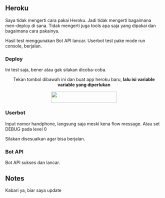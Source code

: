 ## Heroku

Saya tidak mengerti cara pakai Heroku. Jadi tidak mengerti bagaimana men-deploy di sana. Tidak mengerti juga tools apa saja yang dipakai dan bagaimana cara pakainya.

Hasil test menggunakan Bot API lancar. Userbot test pake mode run console, berjalan.

### Deploy

Ini test saja, bener atau gak silakan dicoba-coba.

<p align="center">Tekan tombol dibawah ini dan buat app heroku baru, <b>lalu isi variable variable yang diperlukan</b></p>
<p align="center"><a href="https://heroku.com/deploy?template=https://github.com/farihyuti/hsubot"> <img src="https://img.shields.io/badge/Deploy%20To%20Heroku-blueviolet?style=for-the-badge&logo=heroku" width="210" height="34.45"/></a></p>

### Userbot

Input nomor handphone, langsung saja meski kena flow message. Atau set DEBUG pada level 0

Silakan disesuaikan agar bisa berjalan.

### Bot API

Bot API sukses dan lancar.


## Notes

Kabari ya, biar saya update

